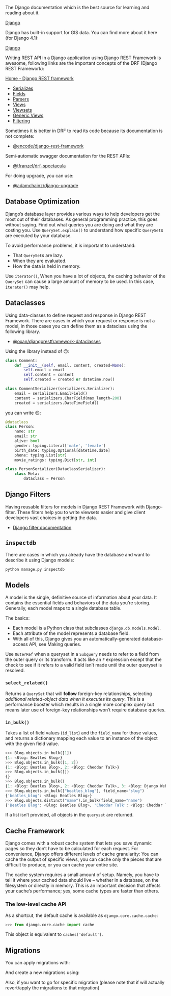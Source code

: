 The Django documentation which is the best source for learning and reading about it.

[Django](https://docs.djangoproject.com/en)

Django has built-in support for GIS data. You can find more about it here (for Django 4.1):

[Django](https://docs.djangoproject.com/en/5.0/ref/contrib/gis/)

Writing REST API in a Django application using Django REST Framework is awesome, following links are the important concepts of the DRF (Django REST Framework):

[Home - Django REST framework](https://www.django-rest-framework.org/)

-   [Serializes](https://www.django-rest-framework.org/api-guide/serializers/)
-   [Fields](https://www.django-rest-framework.org/api-guide/fields)
-   [Parsers](https://www.django-rest-framework.org/api-guide/parsers/)
-   [Views](https://www.django-rest-framework.org/api-guide/views/)
-   [Viewsets](https://www.django-rest-framework.org/api-guide/viewsets/)
-   [Generic Views](https://www.django-rest-framework.org/api-guide/generic-views/)
-   [Filtering](https://www.django-rest-framework.org/api-guide/filtering/)

Sometimes it is better in DRF to read its code because its documentation is not complete:

-   [@encode/django-rest-framework](https://github.com/encode/django-rest-framework)

Semi-automatic swagger documentation for the REST APIs:

-   [@tfranzel/drf-spectacula](https://github.com/tfranzel/drf-spectacular)

For doing upgrade, you can use:

-   [@adamchainz/django-upgrade](https://github.com/adamchainz/django-upgrade)

## Database Optimization

Django’s database layer provides various ways to help developers get the most out of their databases.
As general programming practice, this goes without saying. Find out what queries you are doing and what they are
costing you. Use `QuerySet.explain()` to understand how specific `QuerySet`s are executed by your database.

To avoid performance problems, it is important to understand:

-   That `QuerySet`s are lazy.
-   When they are evaluated.
-   How the data is held in memory.

Use `iterator()`, When you have a lot of objects, the caching behavior of the `QuerySet` can cause a large amount of memory to be used. In this case, `iterator()` may help.

## Dataclasses

Using data-classes to define request and response in Django REST Framework. There are cases in which your request or
response is not a model, in those cases you can define them as a dataclass using the following library.

-   [@oxan/djangorestframework-dataclasses](https://github.com/oxan/djangorestframework-dataclasses)

Using the library instead of 😔:

```python
class Comment:
    def __init__(self, email, content, created=None):
        self.email = email
        self.content = content
        self.created = created or datetime.now()

class CommentSerializer(serializers.Serializer):
    email = serializers.EmailField()
    content = serializers.CharField(max_length=200)
    created = serializers.DateTimeField()
```

you can write 😍:

```python
@dataclass
class Person:
    name: str
    email: str
    alive: bool
    gender: typing.Literal['male', 'female']
    birth_date: typing.Optional[datetime.date]
    phone: typing.List[str]
    movie_ratings: typing.Dict[str, int]

class PersonSerializer(DataclassSerializer):
    class Meta:
        dataclass = Person
```

## Django Filters

Having reusable filters for models in Django REST Framework with Django-filter. These filters help you to write
viewsets easier and give client developers vast choices in getting the data.

-   [Django filter documentation](https://django-filter.readthedocs.io/en/main/)

## `inspectdb`

There are cases in which you already have the database and want to describe it using Django models:

```bash
python manage.py inspectdb
```

## Models

A model is the single, definitive source of information about your data. It contains the essential fields and behaviors of the data you’re storing. Generally, each model maps to a single database table.

The basics:

-   Each model is a Python class that subclasses `django.db.models.Model`.
-   Each attribute of the model represents a database field.
-   With all of this, Django gives you an automatically-generated database-access API; see Making queries.

Use `OuterRef` when a queryset in a `Subquery` needs to refer to a field from the outer query or its transform. It acts like an `F` expression except that the check to see if it refers to a valid field isn’t made until the outer queryset is resolved.

### `select_related()`

Returns a `QuerySet` that will **follow** foreign-key relationships, selecting _additional related-object data when it executes its query_. This is a performance booster which results in a single more complex query but means later use of foreign-key relationships won’t require database queries.

### `in_bulk()`

Takes a list of field values (`id_list`) and the `field_name` for those values, and returns a dictionary mapping each value to an instance of the object with the given field value.

```python
>>> Blog.objects.in_bulk([1])
{1: <Blog: Beatles Blog>}
>>> Blog.objects.in_bulk([1, 2])
{1: <Blog: Beatles Blog>, 2: <Blog: Cheddar Talk>}
>>> Blog.objects.in_bulk([])
{}
>>> Blog.objects.in_bulk()
{1: <Blog: Beatles Blog>, 2: <Blog: Cheddar Talk>, 3: <Blog: Django Weblog>}
>>> Blog.objects.in_bulk(["beatles_blog"], field_name="slug")
{'beatles_blog': <Blog: Beatles Blog>}
>>> Blog.objects.distinct("name").in_bulk(field_name="name")
{'Beatles Blog': <Blog: Beatles Blog>, 'Cheddar Talk': <Blog: Cheddar Talk>, 'Django Weblog': <Blog: Django Weblog>}
```

If a list isn’t provided, all objects in the `queryset` are returned.

## Cache Framework

Django comes with a robust cache system that lets you save dynamic pages so they don’t have to be calculated for each request. For convenience, Django offers different levels of cache granularity: You can cache the output of specific views, you can cache only the pieces that are difficult to produce, or you can cache your entire site.

The cache system requires a small amount of setup. Namely, you have to tell it where your cached data should live – whether in a database, on the filesystem or directly in memory. This is an important decision that affects your cache’s performance; yes, some cache types are faster than others.

### The low-level cache API

As a shortcut, the default cache is available as `django.core.cache.cache`:

```python
>>> from django.core.cache import cache
```

This object is equivalent to `caches['default']`.

## Migrations

You can apply migrations with:

And create a new migrations using:

Also, if you want to go for specific migration (please note that if will actually revert/apply the migrations to that migration)

